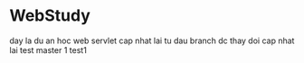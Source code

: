 # WebStudy
day la du an hoc web servlet
cap nhat lai tu dau
branch dc thay doi
cap nhat lai test
master 1
test1